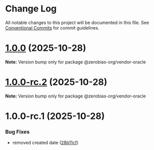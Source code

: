 # Change Log

All notable changes to this project will be documented in this file.
See [Conventional Commits](https://conventionalcommits.org) for commit guidelines.

# [1.0.0](https://github.com/zerobias-org/vendor/compare/@zerobias-org/vendor-oracle@1.0.0-rc.2...@zerobias-org/vendor-oracle@1.0.0) (2025-10-28)

**Note:** Version bump only for package @zerobias-org/vendor-oracle





# [1.0.0-rc.2](https://github.com/zerobias-org/vendor/compare/@zerobias-org/vendor-oracle@1.0.0-rc.1...@zerobias-org/vendor-oracle@1.0.0-rc.2) (2025-10-28)

**Note:** Version bump only for package @zerobias-org/vendor-oracle





# 1.0.0-rc.1 (2025-10-28)


### Bug Fixes

* removed created date ([28b11cf](https://github.com/zerobias-org/vendor/commit/28b11cf2563e9cdadd4b1dc83edd60d2fcd01df0))

